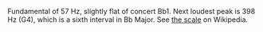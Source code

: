 Fundamental of 57 Hz, slightly flat of concert Bb1. Next loudest peak is 398
Hz (G4), which is a sixth interval in Bb Major. See [the scale](https://en.wikipedia.org/wiki/B-flat_major) on Wikipedia.
